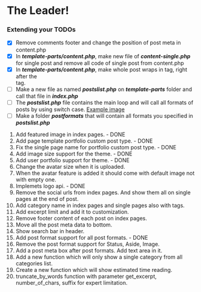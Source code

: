 # The Leader!

### Extending your TODOs

- [x] Remove comments footer and change the position of post meta in content.php
- [x] In *__template-parts/content.php__*, make new file of *__content-single.php__* for single post and remove all code of single post from content.php
- [x] In *__template-parts/content.php__*, make whole post wraps in *<a>* tag, right after the *<article>* tag.
- [ ] Make a new file as named *__postslist.php__* on *__template-parts__* folder and call that file in *__index.php__*
- [ ] The *__postslist.php__* file contains the main loop and will call all formats of posts by using switch case. [Example image](https://image.ibb.co/cSkT2a/Capture.png)
- [ ] Make a folder *__postformats__* that will contain all formats you specified in *__postslist.php__*

1. Add featured image in index pages. - DONE
2. Add page template portfolio custom post type. - DONE
3. Fix the single page name for portfolio custom post type. - DONE
4. Add image size support for the theme. - DONE
5. Add user portfolio support for theme. - DONE
6. Change the avatar size when it is uploaded.
7. When the avatar feature is added it should come with default image not with empty one.
8. Implemets logo api. - DONE
9. Remove the social urls from index pages.  And show them all on single pages at the end of post.
10. Add category name in index pages and single pages also with tags.
11. Add excerpt limit and add it to customization.
12. Remove footer content of each post on index pages.
13. Move all the post meta data to bottom.
14. Show search bar in header.
15. Add post format support for all post formats. - DONE
16. Remove the post format support for Status, Aside, Image.
17. Add a post meta box after post formats. Add text area in it.
18. Add a new function which will only show a single category from all categories list.
19. Create a new function which will show estimated time reading.
20. truncate_by_words function with parameter get_excerpt, number_of_chars, suffix for expert limitation.